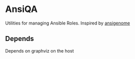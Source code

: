 AnsiQA
======

Utilities for managing Ansible Roles. Inspired by [ansigenome](https://github.com/nickjj/ansigenome/)

Depends
-------

Depends on graphviz on the host
